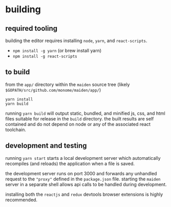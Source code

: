 # building

## required tooling

building the editor requires installing `node`, `yarn`, and `react-scripts`.

- `npm install -g yarn` (or brew install yarn)
- `npm install -g react-scripts`

## to build
from the `app/` directory within the `maiden` source tree (likely `$GOPATH/src/github.com/monome/maiden/app/`)

```
yarn install
yarn build
```
running `yarn build` will output static, bundled, and minified js, css, and html files suitable for release in the `build` directory. the built results are self contained and do not depend on node or any of the associated react toolchain.

## development and testing

running `yarn start` starts a local development server which automatically recompiles (and reloads) the application when a file is saved.

the development server runs on port 3000 and forwards any unhandled request to the `"proxy"` defined in the `package.json` file. starting the `maiden` server in a separate shell allows api calls to be handled during development.

installing both the `reactjs` and `redux` devtools browser extensions is highly recommended. 
